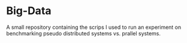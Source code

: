 # Big-Data
A small repository containing the scrips I used to run an experiment on benchmarking pseudo distributed systems vs. prallel systems.
